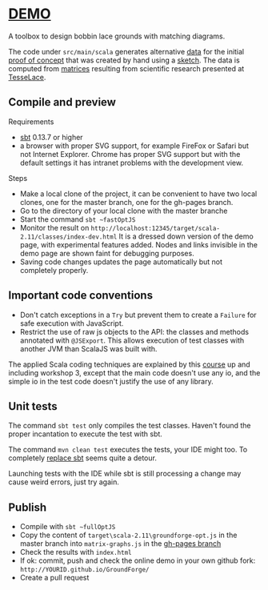 # [DEMO](https://d-bl.github.io/GroundForge/)
A toolbox to design bobbin lace grounds with matching diagrams.

The code under `src/main/scala` generates alternative [data] for the initial [proof of concept] that was created by hand using a [sketch].
The data is computed from [matrices] resulting from scientific research presented at [TesseLace].

[matrices]: https://github.com/d-bl/GroundForge/blob/22f607724dd2bb5e8dd5d315d3fe5fbfdc8c9039/images/legend.png
[proof of concept]: https://cdn.rawgit.com/d-bl/GroundForge/84eee36324e448bf16c12dec08b55bf4814bedb0/index.html
[data]: https://github.com/d-bl/GroundForge/blob/84eee36324e448bf16c12dec08b55bf4814bedb0/index.html#L21-L84
[sketch]: https://github.com/d-bl/GroundForge/commit/f358191e441449fdd7096ecf8dbed4e0a0ca79ba
[TesseLace]: https://tesselace.com

## Compile and preview

Requirements

- [sbt] 0.13.7 or higher
- a browser with proper SVG support, for example FireFox or Safari but not Internet Explorer.
  Chrome has proper SVG support but with the default settings it has intranet problems with the development view.


Steps

- Make a local clone of the project, it can be convenient to have two local clones,
  one for the master branch, one for the gh-pages branch.
- Go to the directory of your local clone with the master branche
- Start the command `sbt ~fastOptJS`
- Monitor the result on `http://localhost:12345/target/scala-2.11/classes/index-dev.html`
  It is a dressed down version of the demo page, with experimental features added.
  Nodes and links invisible in the demo page are shown faint for debugging purposes.
- Saving code changes updates the page automatically but not completely properly.


## Important code conventions

- Don't catch exceptions in a `Try` but prevent them to create a `Failure` for safe execution with JavaScript.
- Restrict the use of raw js objects to the API: the classes and methods annotated with `@JSExport`. This allows execution of test classes with another JVM than ScalaJS was built with.

The applied Scala coding techniques are explained by this [course] up and including workshop 3, except that the main code doesn't use any io, and the simple io in the test code doesn't justify the use of any library. 

[course]: https://github.com/DANS-KNAW/course-scala


## Unit tests

The command `sbt test` only compiles the test classes.
Haven't found the proper incantation to execute the test with sbt.

The command `mvn clean test` executes the tests, your IDE might too.
To completely [replace sbt] seems quite a detour.

Launching tests with the IDE while sbt is still processing a change may cause weird errors, just try again.

[replace sbt]: http://stackoverflow.com/questions/26512750/how-to-use-scala-js-from-maven


## Publish

- Compile with `sbt ~fullOptJS`
- Copy the content of `target\scala-2.11\groundforge-opt.js` in the master branch
  into `matrix-graphs.js` in the [gh-pages branch]
- Check the results with `index.html`
- If ok: commit, push and check the online demo in your own github fork: `http://YOURID.github.io/GroundForge/`
- Create a pull request

[sbt]: http://www.scala-sbt.org/download.html
[gh-pages branch]: https://github.com/d-bl/GroundForge/tree/gh-pages
